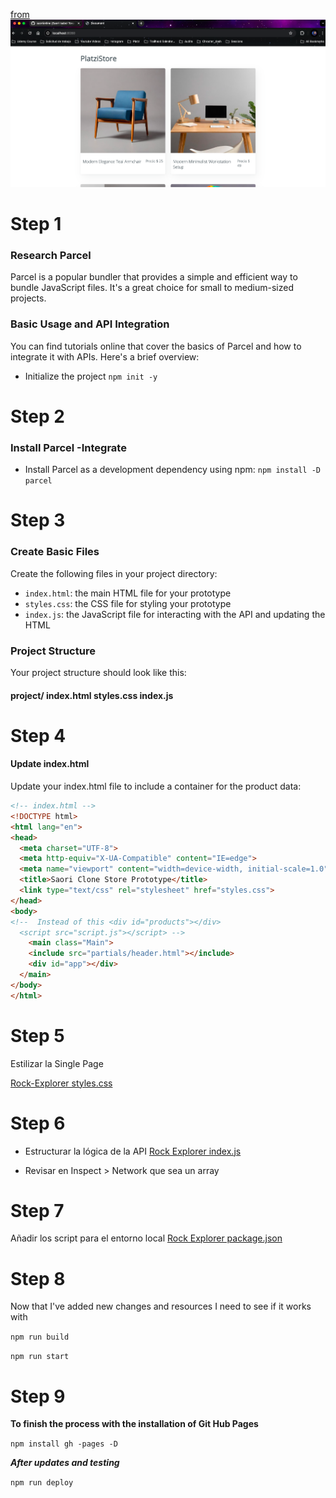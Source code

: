 [from](https://docs.google.com/document/d/1papwAxeaE_-nfn9diIam1gRT1oc_8mbH9IOl-eUgcYI/edit)
![Saori Cloned Store](SaoriClone.png)
# Step 1

### Research Parcel
Parcel is a popular bundler that provides a simple and efficient way to bundle JavaScript files. It's a great choice for small to medium-sized projects.

### Basic Usage and API Integration
You can find tutorials online that cover the basics of Parcel and how to integrate it with APIs. Here's a brief overview:

* Initialize the project `npm init -y`

# Step 2

### Install Parcel -Integrate
* Install Parcel as a development dependency using npm: `npm install -D parcel`

# Step 3 
### Create Basic Files
Create the following files in your project directory:

* `index.html`: the main HTML file for your prototype
* `styles.css`: the CSS file for styling your prototype
* `index.js`: the JavaScript file for interacting with the API and updating the HTML

### Project Structure
Your project structure should look like this:

#### project/ index.html styles.css index.js

# Step 4
#### Update index.html
Update your index.html file to include a container for the product data:

```html
<!-- index.html -->
<!DOCTYPE html>
<html lang="en">
<head>
  <meta charset="UTF-8">
  <meta http-equiv="X-UA-Compatible" content="IE=edge">
  <meta name="viewport" content="width=device-width, initial-scale=1.0">
  <title>Saori Clone Store Prototype</title>
  <link type="text/css" rel="stylesheet" href="styles.css">
</head>
<body>
<!--  Instead of this <div id="products"></div>
  <script src="script.js"></script> -->
    <main class="Main">
    <include src="partials/header.html"></include>
    <div id="app"></div>
  </main>
</body>
</html>
```

# Step 5
Estilizar la Single Page

[Rock-Explorer styles.css](https://github.com/saorionline/rock-explorer/blob/main/src/styles.css)


# Step 6
* Estructurar la lógica de la API
[Rock Explorer index.js](https://github.com/saorionline/rock-explorer/blob/main/src/index.js)

* Revisar en Inspect > Network que sea un array

# Step 7
Añadir los script para el entorno local
[Rock Explorer package.json](https://github.com/saorionline/rock-explorer/blob/main/package.json)

# Step 8

Now that I've added new changes and resources I need to see if it works with 

`npm run build`

`npm run start`

# Step 9
**To finish the process with the installation of Git Hub Pages**

`npm install gh -pages -D`

***After updates and testing***

`npm run deploy`